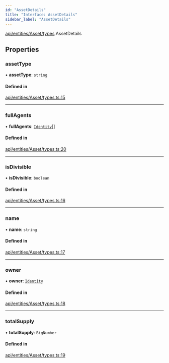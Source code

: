```yaml
---
id: "AssetDetails"
title: "Interface: AssetDetails"
sidebar_label: "AssetDetails"
---
```


[api/entities/Asset/types](../../../../../../modules/API/Entities/Asset/Types/Types.md).AssetDetails

## Properties

### assetType

• **assetType**: `string`

#### Defined in

[api/entities/Asset/types.ts:15](https://github.com/PolymeshAssociation/polymesh-sdk/blob/2d3ac2aea/src/api/entities/Asset/types.ts#L15)

___

### fullAgents

• **fullAgents**: [`Identity`](../../../../../../classes/API/Entities/Identity/Identity.md)[]

#### Defined in

[api/entities/Asset/types.ts:20](https://github.com/PolymeshAssociation/polymesh-sdk/blob/2d3ac2aea/src/api/entities/Asset/types.ts#L20)

___

### isDivisible

• **isDivisible**: `boolean`

#### Defined in

[api/entities/Asset/types.ts:16](https://github.com/PolymeshAssociation/polymesh-sdk/blob/2d3ac2aea/src/api/entities/Asset/types.ts#L16)

___

### name

• **name**: `string`

#### Defined in

[api/entities/Asset/types.ts:17](https://github.com/PolymeshAssociation/polymesh-sdk/blob/2d3ac2aea/src/api/entities/Asset/types.ts#L17)

___

### owner

• **owner**: [`Identity`](../../../../../../classes/API/Entities/Identity/Identity.md)

#### Defined in

[api/entities/Asset/types.ts:18](https://github.com/PolymeshAssociation/polymesh-sdk/blob/2d3ac2aea/src/api/entities/Asset/types.ts#L18)

___

### totalSupply

• **totalSupply**: `BigNumber`

#### Defined in

[api/entities/Asset/types.ts:19](https://github.com/PolymeshAssociation/polymesh-sdk/blob/2d3ac2aea/src/api/entities/Asset/types.ts#L19)
